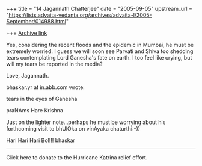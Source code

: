 +++
title = "14 Jagannath Chatterjee"
date = "2005-09-05"
upstream_url = "https://lists.advaita-vedanta.org/archives/advaita-l/2005-September/014988.html"

+++
[Archive link](https://lists.advaita-vedanta.org/archives/advaita-l/2005-September/014988.html)

Yes, considering the recent floods and the epidemic in Mumbai, he must be extremely worried. I guess we will soon see Parvati and Shiva too shedding tears contemplating Lord Ganesha's fate on earth. I too feel like crying, but will my tears be reported in the media?

Love,
Jagannath.

bhaskar.yr at in.abb.com wrote:

tears in the eyes of Ganesha

praNAms
Hare Krishna

Just on the lighter note...perhaps he must be worrying about his
forthcoming visit to bhUlOka on vinAyaka chaturthi:-))

Hari Hari Hari Bol!!!
bhaskar


---------------------------------
 Click here to donate to the Hurricane Katrina relief effort.

